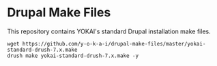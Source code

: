 Drupal Make Files
=================
This repository contains YOKAI's standard Drupal installation make files. 

```
wget https://github.com/y-o-k-a-i/drupal-make-files/master/yokai-standard-drush-7.x.make
drush make yokai-standard-drush-7.x.make -y
```
